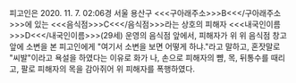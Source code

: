 피고인은 2020. 11. 7. 02:06경 서울 용산구 <<<구아래주소>>>B<<</구아래주소>>>에 있는 <<<음식점>>>C<<</음식점>>>라는 상호의 피해자 <<<내국인이름>>>D<<</내국인이름>>>(29세) 운영의 음식점 앞에서, 피해자가 위 위 음식점 창고 앞에 소변을 본 피고인에게 "여기서 소변을 보면 어떻게 하냐."라고 말하고, 혼잣말로 "씨발"이라고 욕설을 하였다는 이유로 화가 나, 손으로 피해자의 뺨, 목, 뒤통수를 때리고, 팔로 피해자의 목을 감아쥐어 위 피해자를 폭행하였다.